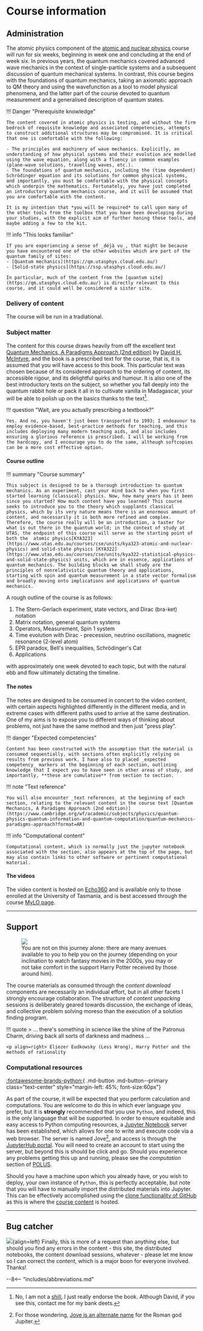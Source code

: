 # Course information

## Administration

The atomic physics component of the [atomic and nuclear physics](https://www.utas.edu.au/courses/cse/units/kya323-atomic-and-nuclear-physics) course will run for six weeks, beginning in week one and concluding at the end of week six. In previous years, the quantum mechanics covered advanced wave mechanics in the context of single-particle systems and a subsequent discussion of quantum mechanical systems. In contrast, this course begins with the foundations of quantum mechanics, taking an axiomatic approach to QM theory and using the wavefunction as a tool to model physical phenomena, and the latter part of the course devoted to quantum measurement and a generalised description of quantum states.

!!! Danger "Prerequisite knowledge"

    The content covered in atomic physics is testing, and without the firm bedrock of requisite knowledge and associated competencies, attempts to construct additional structures may be compromised. It is critical that one is comfortable with the following:

    - The principles and machinery of wave mechanics. Explicitly, an understanding of how physical systems and their evolution are modelled using the wave equation, along with a fluency in common examples (plane-wave solutions, travelling waves, etc.).
    - The foundations of quantum mechanics, including the (time dependent) Schrödinger equation and its solutions for common physical systems, and importantly, you must be comfortable with the physical concepts which underpin the mathematics. Fortunately, you have just completed an introductory quantum mechanics course, and it will be assumed that you are comfortable with the content.

    It is my intention that *you will be required* to call upon many of the other tools from the toolbox that you have been developing during your studies, with the explicit aim of further honing these tools, and maybe adding a few to the kit.

!!! info "This looks familiar"

    If you are experiencing a sense of _déjà vu_, that might be because you have encountered one of the other websites which are part of the quantum family of sites:
    - [Quantum mechanics](https://qm.utasphys.cloud.edu.au/)
    - [Solid-state physics](https://ssp.utasphys.cloud.edu.au/)

    In particular, much of the content from the [quantum site](https://qm.utasphys.cloud.edu.au/) is directly relevant to this course, and it could well be considered a sister site.


### Delivery of content

The course will be run in a tradiational.

### Subject matter

The content for this course draws heavily from off the excellent text [Quantum Mechanics, A Paradigms Approach (2nd edition)](https://www.cambridge.org/wf/academic/subjects/physics/quantum-physics-quantum-information-and-quantum-computation/quantum-mechanics-paradigms-approach?format=AR) by [David H. McIntyre](https://science.oregonstate.edu/directory/david-h-mcintyre), and the book is a prescribed text for the course, that is, it is assumed that you will have access to this book. This particular text was chosen because of its considered approach to the ordering of content, its accessible rigour, and its delightful quirks and humour. It is also one of the best introductory texts on the subject, so whether you fall deeply into the quantum rabbit hole or pack it all in to cultivate vanilla in Madagascar, your will be able to polish up on the basics thanks to the text[^1].  

!!! question "Wait, are you actually prescribing a textbook?"

    Yes. And no, you haven't just been transported to 1993; I endeavour to employ evidence-based, best-practice methods for teaching, and this includes deploying many modern teaching aids, and also includes ensuring a glorious reference is prescribed. I will be working from the hardcopy, and I encourage you to do the same, although softcopies can be a more cost effective option.

#### Course outline

!!! summary "Course summary"

    This subject is designed to be a thorough introduction to quantum mechanics. As an experiment, cast your mind back to when you first started learning (classical) physics. Now, how many years has it been since you started? How much content have you learned? This course seeks to introduce you to the theory which supplants classical physics, which by its very nature means there is an enormous amount of content, and necessarily it is both more refined and complex. Therefore, the course really will be an introduction, a taster for what is out there in the quantum world; in the context of study at UTAS, the endpoint of this course will serve as the starting point of both the  atomic physics[KYA323](https://www.utas.edu.au/courses/cse/units/kya323-atomic-and-nuclear-physics) and solid-state physics [KYA322](https://www.utas.edu.au/courses/cse/units/kya322-statistical-physics-and-solid-state-physics) units, which are in essence, applications of quantum mechanics. The building blocks we shall study are the principles of nonrelativistic quantum theory and applications, starting with spin and quantum measurement in a state vector formalism and broadly moving onto implications and applications of quantum mechanics.

A rough outline of the course is as follows:

  1. The Stern-Gerlach experiment, state vectors, and Dirac (bra-ket) notation
  2. Matrix notation, general quantum systems
  3. Operators, Measurement, Spin 1 system
  4. Time evolution with Dirac - precession, neutrino oscillations, magnetic resonance (2-level atom)
  5. EPR paradox, Bell's inequalities, Schrödinger's Cat
  6. Applications

with approximately one week devoted to each topic, but with the natural ebb and flow ultimately dictating the timeline.

#### The notes

The notes are designed to be consumed in concert to the video content, with certain aspects highlighted differently in the different media, and in extreme cases with different paths used to arrive at the same destination. One of my aims is to expose you to different ways of thinking about problems, not just have the same method and then just "press play".

!!! danger  "Expected competencies"

    Content has been constructed with the assumption that the material is consumed sequentially, with sections often explicitly relying on results from previous work. I have also to placed _expected competency_ markers at the beginning of each section, outlining knowledge that I expect you to have seen in other areas of study, and importantly, **these are cumulative** from section to section.

!!! note  "Text reference"

    You will also encounter _text references_ at the beginning of each section, relating to the relevant content in the course text [Quantum Mechanics, A Paradigms Approach (2nd edition)](https://www.cambridge.org/wf/academic/subjects/physics/quantum-physics-quantum-information-and-quantum-computation/quantum-mechanics-paradigms-approach?format=AR)

!!! info "Computational content"

    Computational content, which is normally just the jupyter notebook associated with the section, also appears at the top of the page, but may also contain links to other software or pertinent computational material.

#### The videos

The video content is hosted on [Echo360](https://echo360.net.au/) and is available only to those enrolled at the University of Tasmania, and is best accessed through the course [MyLO page](https://mylo.utas.edu.au/d2l/le/content/463489/Home).

<!-- ??? abstract "_Content download_: table of contents"

    A brief summary of the topics discussed in the _content download_ sessions is shown below:

    | Video       | Topic (click for details and timestamps)                   |
    | ----------- | ------------------------------------ |
    | [w0v01](https://echo360.net.au/media/869c549b-1931-4270-b435-943f3b155385/public) | An introduction to solid-state physics |
    | [w1v01](https://echo360.net.au/media/54d72d00-5a24-49a3-bbc4-babd903c46c9/public) | The Einstein model of solids  |
    | [w1v02](https://echo360.net.au/media/e2bdac93-c9a4-4839-a691-dc9af24ee1b8/public) | The Debye model of solids  |
    | [w1v03](https://echo360.net.au/media/7253bad5-f5e9-4540-8fb5-8e693fddf613/public) | The Drude model of metals |
    | [w2v01](https://echo360.net.au/media/9491b718-25c6-4123-b757-9bc31211b228/public) | The Sommerfeld free-electron model |
    | [w2v02](https://echo360.net.au/media/f19fdb45-3a0f-4556-b02c-7ce29e061592/public)  | Chemistry 101 |
    | [w3v01](https://echo360.net.au/media/d836fd83-6d43-4702-9cf0-dbd820bfcbe0/public)  | The 1D harmonic chain |
    | [w3v02](https://echo360.net.au/media/97f94b59-947a-4f14-84df-1e91e8f01ddd/public)  | The quantum chain |
    | [w3v03](https://echo360.net.au/media/74883cca-458e-476b-8a99-2a2c3ef0ca40/public)  | The diatomic chain |
    | [w4v01](https://echo360.net.au/media/c8f15462-67ba-4750-ac1a-5b3a236c73b1/public) | The tight binding model |
    | [w4v02](https://echo360.net.au/media/68464290-10ca-4f5a-92f1-68d842f6e900/public) | Crystals |
    | [w4v03](https://echo360.net.au/media/0d2d4946-5d42-4bb8-b3da-b57882be1f1c/public) | Crystals in three dimensions |
    | [w5v01](https://echo360.net.au/media/8e3737b2-7b07-4857-a368-482ab1ac639a/public) | The reciprocal lattice (part I) |
    | [w5v02](https://echo360.net.au/media/3972a157-587f-49b8-a308-edf0d17e15d8/public) | The reciprocal lattice (part II) |
    | [w5v03](https://echo360.net.au/media/ab6c99c0-7958-4f9e-af81-4712aef64c7d/public) | Scattering (part I) |
    | [w5v04](https://echo360.net.au/media/c4e058a1-d7e5-4312-b1cc-1caaa9ee3f73/public) | Scattering (part II) |
    | [w6v01](https://echo360.net.au/media/2a8e919b-742c-4a2f-8849-d7b8affe7d1e/public) | Scattering (part III) |

    !!! note "Timestamps"

        Timestamps detailing the topics discussed for each video are available in the video descriptions. -->

---

## Support

<figure>
  <img src="../images/battle-hogwarts.jpg">
  <figcaption> You are not on this journey alone: there are many avenues available to you to help you on the journey (depending on your inclination to watch fantasy movies in the 2000s, you may or not take comfort in the support Harry Potter received by those around him).</figcaption>
</figure>

The course materials as consumed through the _content download_ components are necessarily an individual effort, but in all other facets I strongly encourage collaboration. The structure of _content unpacking_ sessions is deliberately geared towards discussion, the exchange of ideas, and collective problem solving moreso than the execution of a solution finding program.  

!!! quote
    > ... there's something in science like the shine of the Patronus Charm, driving back all sorts of darkness and madness ...

    <p align=right> Eliezer Eudkowsky (Less Wrong), Harry Potter and the methods of rationality

### Computational resources

[:fontawesome-brands-python:](https://jove2021.cloud.edu.au/){ .md-button .md-button--primary class="text-center" style="margin-left: 45%; font-size:60px"}

As part of the course, it will be expected that you perform calculation and computations. You are welcome to do this in which ever language you prefer, but it is __strongly__ recommended that you use `Python`, and indeed, this is the only language that will be supported. In order to ensure equitable and easy access to Python computing resources, a [Jupyter Notebook](https://jupyter.org/) server has been established, which allows for one to write and execute code via a web browser. The server is named Jove[^2], and access is through the [JupyterHub portal](https://jove2021.cloud.edu.au/). You will need to create an account to start using the server, but beyond this is should be click and go. Should you experience any problems getting this up and running, please see the _computation_ section of [POLUS](https://polus.utasphys.cloud.edu.au/reference/computation/#cloud-usage).

Should you have a machine upon which you already have, or you wish to deploy, your own instance of `Python`, this is perfectly acceptable, but note that you will have to manually import the distributed materials into Jupyter. This can be effectively accomplished using the [clone functionality of GitHub](https://docs.github.com/en/github/creating-cloning-and-archiving-repositories/cloning-a-repository-from-github/cloning-a-repository) as  this is where the [course content](https://github.com/Andy-UTAS/qm) is hosted.

[^1]: No, I am not a [shill](#fnref:1 "I think we call them influencers now?"), I just really endorse the book. Although David, if you see this, contact me for my bank deets.
[^2]: For those wondering, [Jove is an alternate name](https://en.wikipedia.org/wiki/Jupiter_(mythology)) for the Roman god Jupiter.

---

## Bug catcher

![](images/Spr_RG_Bug_Catcher.png){align=left} Finally, this is more of a request than anything else, but should you find any errors in the content - this site, the distributed notebooks, the content download sessions, whatever - please let me know so I can correct the content, which is a major boon for everyone involved. Thanks!

--8<-- "includes/abbreviations.md"
